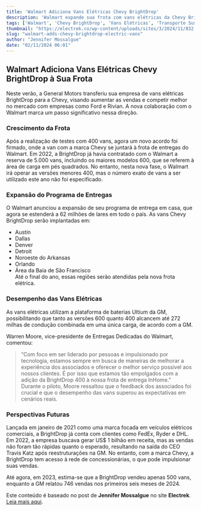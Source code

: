 ```yaml
---
title: 'Walmart Adiciona Vans Elétricas Chevy BrightDrop'
description: 'Walmart expande sua frota com vans elétricas da Chevy BrightDrop em sua operação de entrega.'
tags: ['Walmart', 'Chevy BrightDrop', 'Vans Elétricas', 'Transporte Sustentável', 'Notícias de Carros Elétricos']
thumbnail: "https://electrek.co/wp-content/uploads/sites/3/2024/11/832.jpg?quality=82&strip=all&w=1000"
slug: "walmart-adds-chevy-brightdrop-electric-vans"
author: "Jennifer Mossalgue"
date: "02/11/2024 06:01"
---
```


## Walmart Adiciona Vans Elétricas Chevy BrightDrop à Sua Frota  

Neste verão, a General Motors transferiu sua empresa de vans elétricas BrightDrop para a Chevy, visando aumentar as vendas e competir melhor no mercado com empresas como Ford e Rivian. A nova colaboração com o Walmart marca um passo significativo nessa direção.

### Crescimento da Frota  
Após a realização de testes com 400 vans, agora um novo acordo foi firmado, onde a van com a marca Chevy se juntará à frota de entregas do Walmart. Em 2022, a BrightDrop já havia contratado com o Walmart a reserva de 5.000 vans, incluindo os maiores modelos 600, que se referem à área de carga em pés quadrados. No entanto, nesta nova fase, o Walmart irá operar as versões menores 400, mas o número exato de vans a ser utilizado este ano não foi especificado.

### Expansão do Programa de Entregas  
O Walmart anunciou a expansão de seu programa de entrega em casa, que agora se estenderá a 62 milhões de lares em todo o país. As vans Chevy BrightDrop serão implantadas em:
- Austin
- Dallas
- Denver
- Detroit
- Noroeste do Arkansas
- Orlando
- Área da Baía de São Francisco  
Até o final do ano, essas regiões serão atendidas pela nova frota elétrica.

### Desempenho das Vans Elétricas  
As vans elétricas utilizam a plataforma de baterias Ultium da GM, possibilitando que tanto as versões 600 quanto 400 alcancem até 272 milhas de condução combinada em uma única carga, de acordo com a GM.

Warren Moore, vice-presidente de Entregas Dedicadas do Walmart, comentou:  
> “Com foco em ser liderado por pessoas e impulsionado por tecnologia, estamos sempre em busca de maneiras de melhorar a experiência dos associados e oferecer o melhor serviço possível aos nossos clientes. É por isso que estamos tão empolgados com a adição da BrightDrop 400 à nossa frota de entrega InHome.”  
Durante o piloto, Moore ressaltou que o feedback dos associados foi crucial e que o desempenho das vans superou as expectativas em cenários reais.

### Perspectivas Futuras  
Lançada em janeiro de 2021 como uma marca focada em veículos elétricos comerciais, a BrightDrop já conta com clientes como FedEx, Ryder e DHL. Em 2022, a empresa buscava gerar US$ 1 bilhão em receita, mas as vendas não foram tão rápidas quanto o esperado, resultando na saída do CEO Travis Katz após reestruturações na GM. No entanto, com a marca Chevy, a BrightDrop tem acesso à rede de concessionárias, o que pode impulsionar suas vendas.

Até agora, em 2023, estima-se que a BrightDrop vendeu apenas 500 vans, enquanto a GM relatou 746 vendas nos primeiros seis meses de 2024.

Este conteúdo é baseado no post de **Jennifer Mossalgue** no site **Electrek**. [Leia mais aqui](https://electrek.co/2024/11/01/walmart-adds-chevy-brightdrop-electric-vans-to-its-delivery-fleet/).